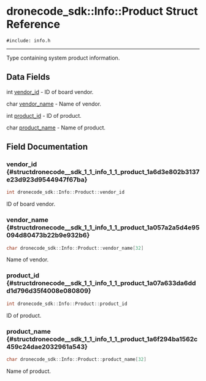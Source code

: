 # dronecode_sdk::Info::Product Struct Reference
`#include: info.h`

----


Type containing system product information. 


## Data Fields


int [vendor_id](#structdronecode__sdk_1_1_info_1_1_product_1a6d3e802b3137e23d923d9544947f67ba)  - ID of board vendor.

char [vendor_name](#structdronecode__sdk_1_1_info_1_1_product_1a057a2a5d4e95094d80473b22b9e932b6)  - Name of vendor.

int [product_id](#structdronecode__sdk_1_1_info_1_1_product_1a07a633da6ddd1d796d35f4008e080809)  - ID of product.

char [product_name](#structdronecode__sdk_1_1_info_1_1_product_1a6f294ba1562c459c24dae2032961a543)  - Name of product.


## Field Documentation


### vendor_id {#structdronecode__sdk_1_1_info_1_1_product_1a6d3e802b3137e23d923d9544947f67ba}

```cpp
int dronecode_sdk::Info::Product::vendor_id
```


ID of board vendor.


### vendor_name {#structdronecode__sdk_1_1_info_1_1_product_1a057a2a5d4e95094d80473b22b9e932b6}

```cpp
char dronecode_sdk::Info::Product::vendor_name[32]
```


Name of vendor.


### product_id {#structdronecode__sdk_1_1_info_1_1_product_1a07a633da6ddd1d796d35f4008e080809}

```cpp
int dronecode_sdk::Info::Product::product_id
```


ID of product.


### product_name {#structdronecode__sdk_1_1_info_1_1_product_1a6f294ba1562c459c24dae2032961a543}

```cpp
char dronecode_sdk::Info::Product::product_name[32]
```


Name of product.

